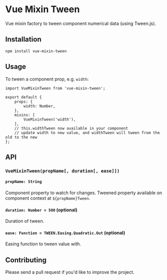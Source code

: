 # Vue Mixin Tween
Vue mixin factory to tween component numerical data (using Tween.js).

## Installation
`npm install vue-mixin-tween`

## Usage
To tween a component prop, e.g. `width`:

```
import VueMixinTween from 'vue-mixin-tween';

export default {
    props: {
        width: Number,
    },
    mixins: [
        VueMixinTween('width'),
    ],
    // this.widthTween now available in your component
    // update width to new value, and widthTween will tween from the old to the new
};
```

## API
### `VueMixinTween(propName[, duration[, ease]])`
#### `propName: String`
Component property to watch for changes. Tweened property available on component context at `${propName}Tween`.

#### `duration: Number = 500` (optional)
Duration of tween.

#### `ease: Function = TWEEN.Easing.Quadratic.Out` (optional)
Easing function to tween value with.

## Contributing
Please send a pull request if you'd like to improve the project.
